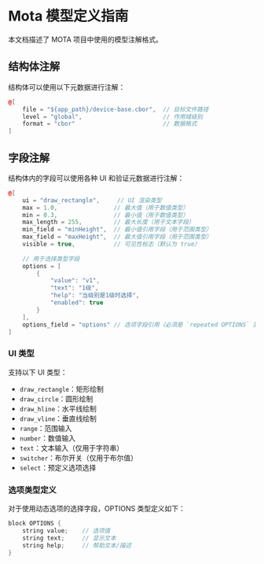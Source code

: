 # Mota 模型定义指南

本文档描述了 MOTA 项目中使用的模型注解格式。

## 结构体注解

结构体可以使用以下元数据进行注解：

```cpp
@[
    file = "${app_path}/device-base.cbor",  // 目标文件路径
    level = "global",                       // 作用域级别
    format = "cbor"                         // 数据格式
]
```

## 字段注解

结构体内的字段可以使用各种 UI 和验证元数据进行注解：

```cpp
@[
    ui = "draw_rectangle",     // UI 渲染类型
    max = 1.0,                // 最大值（用于数值类型）
    min = 0.3,                // 最小值（用于数值类型）
    max_length = 255,         // 最大长度（用于文本字段）
    min_field = "minHeight",  // 最小值引用字段（用于范围类型）
    max_field = "maxHeight",  // 最大值引用字段（用于范围类型）
    visible = true,           // 可见性标志（默认为 true）
    
    // 用于选择类型字段
    options = [
        {
            "value": "v1",
            "text": "1级",
            "help": "当级别是1级时选择",
            "enabled": true
        }
    ],
    options_field = "options" // 选项字段引用（必须是 `repeated OPTIONS` 类型）
]
```

### UI 类型

支持以下 UI 类型：

- `draw_rectangle`：矩形绘制
- `draw_circle`：圆形绘制
- `draw_hline`：水平线绘制
- `draw_vline`：垂直线绘制
- `range`：范围输入
- `number`：数值输入
- `text`：文本输入（仅用于字符串）
- `switcher`：布尔开关（仅用于布尔值）
- `select`：预定义选项选择

### 选项类型定义

对于使用动态选项的选择字段，OPTIONS 类型定义如下：

```cpp
block OPTIONS {
    string value;    // 选项值
    string text;     // 显示文本
    string help;     // 帮助文本/描述
}
```